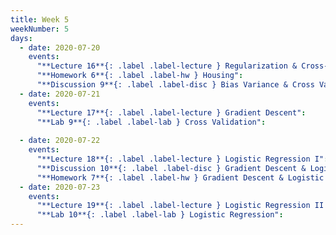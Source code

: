```yaml
---
title: Week 5
weekNumber: 5
days:
  - date: 2020-07-20
    events:
      "**Lecture 16**{: .label .label-lecture } Regularization & Cross-Validation":
      "**Homework 6**{: .label .label-hw } Housing":
      "**Discussion 9**{: .label .label-disc } Bias Variance & Cross Validation":
  - date: 2020-07-21
    events:
      "**Lecture 17**{: .label .label-lecture } Gradient Descent":
      "**Lab 9**{: .label .label-lab } Cross Validation":
      
  - date: 2020-07-22
    events:
      "**Lecture 18**{: .label .label-lecture } Logistic Regression I":
      "**Discussion 10**{: .label .label-disc } Gradient Descent & Logistic Regression":
      "**Homework 7**{: .label .label-hw } Gradient Descent & Logistic Regression":
  - date: 2020-07-23
    events:
      "**Lecture 19**{: .label .label-lecture } Logistic Regression II and Classification":
      "**Lab 10**{: .label .label-lab } Logistic Regression":
---
```

